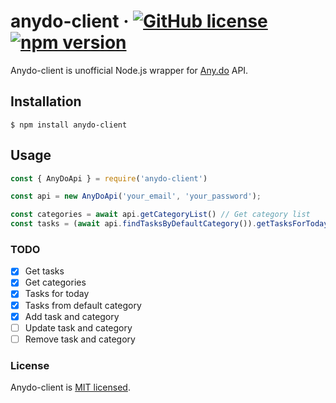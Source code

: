 # anydo-client &middot; [![GitHub license](https://img.shields.io/badge/license-MIT-blue.svg)](https://github.com/klinyecviktor/anydo-client/blob/master/LICENSE) [![npm version](https://img.shields.io/npm/v/anydo-client.svg?style=flat)](https://www.npmjs.com/package/anydo-client)

Anydo-client is unofficial Node.js wrapper for [Any.do](https://any.do) API.

## Installation
```
$ npm install anydo-client
```

## Usage
```ts
const { AnyDoApi } = require('anydo-client')

const api = new AnyDoApi('your_email', 'your_password');

const categories = await api.getCategoryList() // Get category list
const tasks = (await api.findTasksByDefaultCategory()).getTasksForToday() // Get tasks for today from default category
```

### TODO

- [x] Get tasks
- [x] Get categories
- [x] Tasks for today
- [x] Tasks from default category
- [x] Add task and category
- [ ] Update task and category
- [ ] Remove task and category

### License

Anydo-client is [MIT licensed](./LICENSE).
